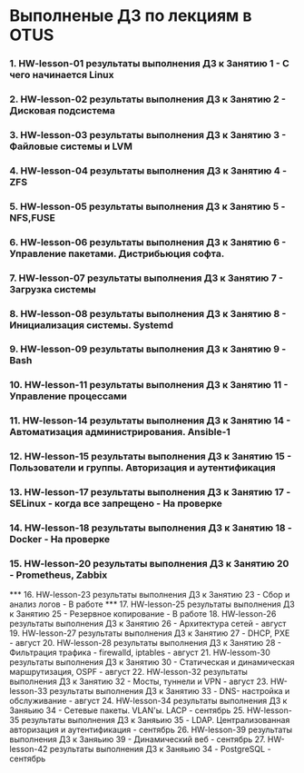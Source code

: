 # Выполненые ДЗ по лекциям в OTUS
### 1.  HW-lesson-01 результаты выполнения ДЗ к Занятию 1  - С чего начинается Linux
### 2.  HW-lesson-02 результаты выполнения ДЗ к Занятию 2  - Дисковая подсистема
### 3.  HW-lesson-03 результаты выполнения ДЗ к Занятию 3  - Файловые системы и LVM
### 4.  HW-lesson-04 результаты выполнения ДЗ к Занятию 4  - ZFS
### 5.  HW-lesson-05 результаты выполнения ДЗ к Занятию 5  - NFS,FUSE
### 6.  HW-lesson-06 результаты выполнения ДЗ к Занятию 6  - Управление пакетами. Дистрибьюция софта.
### 7.  HW-lesson-07 результаты выполнения ДЗ к Занятию 7  - Загрузка системы
### 8.  HW-lesson-08 результаты выполнения ДЗ к Занятию 8  - Инициализация системы. Systemd
### 9.  HW-lesson-09 результаты выполнения ДЗ к Занятию 9  - Bash 
### 10. HW-lesson-11 результаты выполнения ДЗ к Занятию 11 - Управление процессами 
### 11. HW-lesson-14 результаты выполнения ДЗ к Занятию 14 - Автоматизация администрирования. Ansible-1 
### 12. HW-lesson-15 результаты выполнения ДЗ к Занятию 15 - Пользователи и группы. Авторизация и аутентификация
### 13. HW-lesson-17 результаты выполнения ДЗ к Занятию 17 - SELinux - когда все запрещено - На проверке
### 14. HW-lesson-18 результаты выполнения ДЗ к Занятию 18 - Docker - На проверке
### 15. HW-lesson-20 результаты выполнения ДЗ к Занятию 20 - Prometheus, Zabbix
*** 16. HW-lesson-23 результаты выполнения ДЗ к Занятию 23 - Сбор и анализ логов                            - В работе ***
17. HW-lesson-25 результаты выполнения ДЗ к Занятию 25 - Резервное копирование                          - В работе
18. HW-lesson-26 результаты выполнения ДЗ к Занятию 26 - Архитектура сетей                              - август
19. HW-lesson-27 результаты выполнения ДЗ к Занятию 27  - DHCP, PXE                                     - август
20. HW-lesson-28 результаты выполнения ДЗ к Занятию 28 - Фильтрация трафика - firewalld, iptables       - август
21. HW-lessom-30 результаты выполнения ДЗ к Занятию 30 - Статическая и динамическая маршрутизация, OSPF - август
22. HW-lesson-32 результаты выполнения ДЗ к Занятию 32 - Мосты, туннели и VPN                           - август
23. HW-lesson-33 результаты выполнения ДЗ к Занятию 33 - DNS- настройка и обслуживание                  - август
24. HW-lesson-34 результаты выполнения ДЗ к Заняьию 34 - Сетевые пакеты. VLAN'ы. LACP                        - сентябрь
25. HW-lesson-35 результаты выполнения ДЗ к Заняьию 35 - LDAP. Централизованная авторизация и аутентификация - сентябрь
26. HW-lesson-39 результаты выполнения ДЗ к Заняьию 39 - Динамический веб                                     - сентябрь
27. HW-lesson-42 результаты выполнения ДЗ к Заняьию 34 - PostgreSQL                                           - сентябрь
